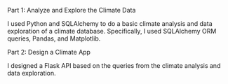 Part 1: Analyze and Explore the Climate Data

I used Python and SQLAlchemy to do a basic climate analysis and data exploration of a climate database. Specifically, I used SQLAlchemy ORM queries, Pandas, and Matplotlib. 

Part 2: Design a Climate App

I designed a Flask API based on the queries from the climate analysis and data exploration.
